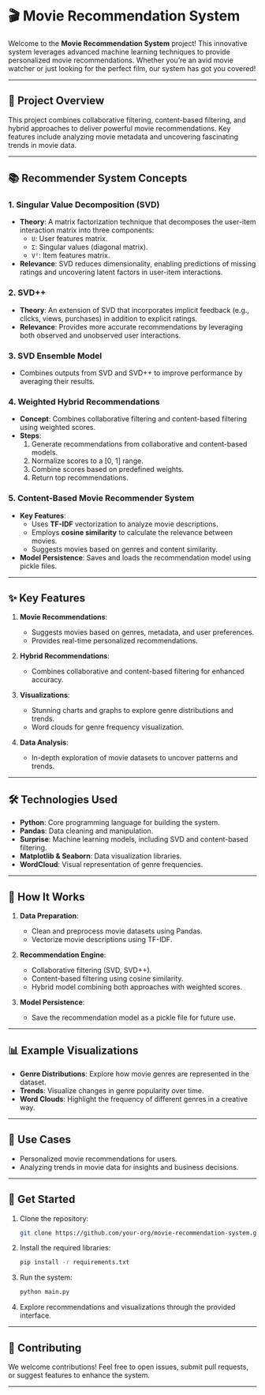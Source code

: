 # 🎬 Movie Recommendation System

Welcome to the **Movie Recommendation System** project! This innovative system leverages advanced machine learning techniques to provide personalized movie recommendations. Whether you’re an avid movie watcher or just looking for the perfect film, our system has got you covered!

---

## 🚀 Project Overview

This project combines collaborative filtering, content-based filtering, and hybrid approaches to deliver powerful movie recommendations. Key features include analyzing movie metadata and uncovering fascinating trends in movie data.

---

## 📚 Recommender System Concepts

### **1. Singular Value Decomposition (SVD)**
- **Theory**: A matrix factorization technique that decomposes the user-item interaction matrix into three components:
  - `U`: User features matrix.
  - `Σ`: Singular values (diagonal matrix).
  - `Vᵀ`: Item features matrix.
- **Relevance**: SVD reduces dimensionality, enabling predictions of missing ratings and uncovering latent factors in user-item interactions.

### **2. SVD++**
- **Theory**: An extension of SVD that incorporates implicit feedback (e.g., clicks, views, purchases) in addition to explicit ratings.
- **Relevance**: Provides more accurate recommendations by leveraging both observed and unobserved user interactions.

### **3. SVD Ensemble Model**
- Combines outputs from SVD and SVD++ to improve performance by averaging their results.

### **4. Weighted Hybrid Recommendations**
- **Concept**: Combines collaborative filtering and content-based filtering using weighted scores.
- **Steps**:
  1. Generate recommendations from collaborative and content-based models.
  2. Normalize scores to a [0, 1] range.
  3. Combine scores based on predefined weights.
  4. Return top recommendations.

### **5. Content-Based Movie Recommender System**
- **Key Features**:
  - Uses **TF-IDF** vectorization to analyze movie descriptions.
  - Employs **cosine similarity** to calculate the relevance between movies.
  - Suggests movies based on genres and content similarity.
- **Model Persistence**: Saves and loads the recommendation model using pickle files.

---

## ✨ Key Features

1. **Movie Recommendations**:
   - Suggests movies based on genres, metadata, and user preferences.
   - Provides real-time personalized recommendations.

2. **Hybrid Recommendations**:
   - Combines collaborative and content-based filtering for enhanced accuracy.

3. **Visualizations**:
   - Stunning charts and graphs to explore genre distributions and trends.
   - Word clouds for genre frequency visualization.

4. **Data Analysis**:
   - In-depth exploration of movie datasets to uncover patterns and trends.

---

## 🛠 Technologies Used

- **Python**: Core programming language for building the system.
- **Pandas**: Data cleaning and manipulation.
- **Surprise**: Machine learning models, including SVD and content-based filtering.
- **Matplotlib & Seaborn**: Data visualization libraries.
- **WordCloud**: Visual representation of genre frequencies.

---

## 📝 How It Works

1. **Data Preparation**:
   - Clean and preprocess movie datasets using Pandas.
   - Vectorize movie descriptions using TF-IDF.

2. **Recommendation Engine**:
   - Collaborative filtering (SVD, SVD++).
   - Content-based filtering using cosine similarity.
   - Hybrid model combining both approaches with weighted scores.

3. **Model Persistence**:
   - Save the recommendation model as a pickle file for future use.

---

## 📊 Example Visualizations

- **Genre Distributions**: Explore how movie genres are represented in the dataset.
- **Trends**: Visualize changes in genre popularity over time.
- **Word Clouds**: Highlight the frequency of different genres in a creative way.

---

## 🎯 Use Cases

- Personalized movie recommendations for users.
- Analyzing trends in movie data for insights and business decisions.

---

## 🌟 Get Started

1. Clone the repository:
   ```bash
   git clone https://github.com/your-org/movie-recommendation-system.git
   ```
2. Install the required libraries:
   ```bash
   pip install -r requirements.txt
   ```
3. Run the system:
   ```bash
   python main.py
   ```
4. Explore recommendations and visualizations through the provided interface.

---

## 🤝 Contributing

We welcome contributions! Feel free to open issues, submit pull requests, or suggest features to enhance the system.

---
